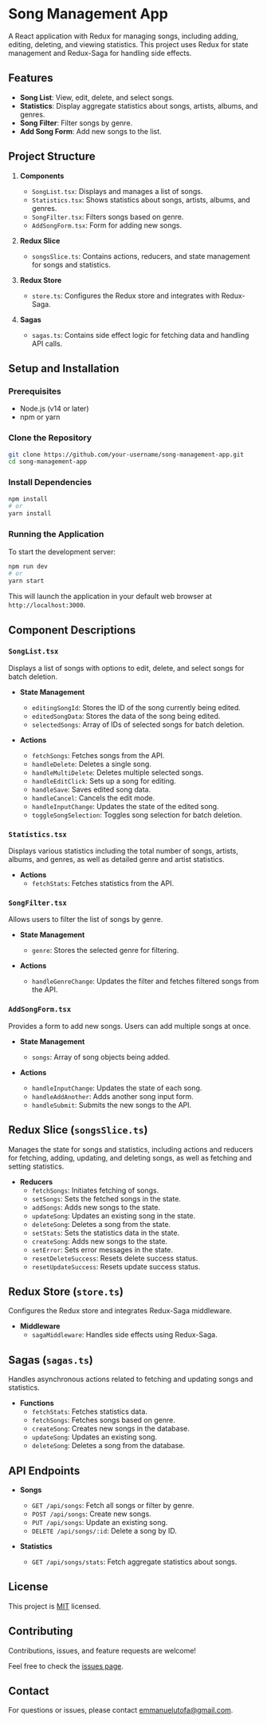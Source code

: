 # Song Management App

A React application with Redux for managing songs, including adding, editing, deleting, and viewing statistics. This project uses Redux for state management and Redux-Saga for handling side effects.

## Features

- **Song List**: View, edit, delete, and select songs.
- **Statistics**: Display aggregate statistics about songs, artists, albums, and genres.
- **Song Filter**: Filter songs by genre.
- **Add Song Form**: Add new songs to the list.

## Project Structure

1. **Components**
   - `SongList.tsx`: Displays and manages a list of songs.
   - `Statistics.tsx`: Shows statistics about songs, artists, albums, and genres.
   - `SongFilter.tsx`: Filters songs based on genre.
   - `AddSongForm.tsx`: Form for adding new songs.

2. **Redux Slice**
   - `songsSlice.ts`: Contains actions, reducers, and state management for songs and statistics.

3. **Redux Store**
   - `store.ts`: Configures the Redux store and integrates with Redux-Saga.

4. **Sagas**
   - `sagas.ts`: Contains side effect logic for fetching data and handling API calls.

## Setup and Installation

### Prerequisites

- Node.js (v14 or later)
- npm or yarn

### Clone the Repository

```bash
git clone https://github.com/your-username/song-management-app.git
cd song-management-app
```

### Install Dependencies

```bash
npm install
# or
yarn install
```

### Running the Application

To start the development server:

```bash
npm run dev
# or
yarn start
```

This will launch the application in your default web browser at `http://localhost:3000`.



## Component Descriptions

### `SongList.tsx`

Displays a list of songs with options to edit, delete, and select songs for batch deletion.

- **State Management**
  - `editingSongId`: Stores the ID of the song currently being edited.
  - `editedSongData`: Stores the data of the song being edited.
  - `selectedSongs`: Array of IDs of selected songs for batch deletion.

- **Actions**
  - `fetchSongs`: Fetches songs from the API.
  - `handleDelete`: Deletes a single song.
  - `handleMultiDelete`: Deletes multiple selected songs.
  - `handleEditClick`: Sets up a song for editing.
  - `handleSave`: Saves edited song data.
  - `handleCancel`: Cancels the edit mode.
  - `handleInputChange`: Updates the state of the edited song.
  - `toggleSongSelection`: Toggles song selection for batch deletion.

### `Statistics.tsx`

Displays various statistics including the total number of songs, artists, albums, and genres, as well as detailed genre and artist statistics.

- **Actions**
  - `fetchStats`: Fetches statistics from the API.

### `SongFilter.tsx`

Allows users to filter the list of songs by genre.

- **State Management**
  - `genre`: Stores the selected genre for filtering.

- **Actions**
  - `handleGenreChange`: Updates the filter and fetches filtered songs from the API.

### `AddSongForm.tsx`

Provides a form to add new songs. Users can add multiple songs at once.

- **State Management**
  - `songs`: Array of song objects being added.

- **Actions**
  - `handleInputChange`: Updates the state of each song.
  - `handleAddAnother`: Adds another song input form.
  - `handleSubmit`: Submits the new songs to the API.

## Redux Slice (`songsSlice.ts`)

Manages the state for songs and statistics, including actions and reducers for fetching, adding, updating, and deleting songs, as well as fetching and setting statistics.

- **Reducers**
  - `fetchSongs`: Initiates fetching of songs.
  - `setSongs`: Sets the fetched songs in the state.
  - `addSongs`: Adds new songs to the state.
  - `updateSong`: Updates an existing song in the state.
  - `deleteSong`: Deletes a song from the state.
  - `setStats`: Sets the statistics data in the state.
  - `createSong`: Adds new songs to the state.
  - `setError`: Sets error messages in the state.
  - `resetDeleteSuccess`: Resets delete success status.
  - `resetUpdateSuccess`: Resets update success status.

## Redux Store (`store.ts`)

Configures the Redux store and integrates Redux-Saga middleware.

- **Middleware**
  - `sagaMiddleware`: Handles side effects using Redux-Saga.

## Sagas (`sagas.ts`)

Handles asynchronous actions related to fetching and updating songs and statistics.

- **Functions**
  - `fetchStats`: Fetches statistics data.
  - `fetchSongs`: Fetches songs based on genre.
  - `createSong`: Creates new songs in the database.
  - `updateSong`: Updates an existing song.
  - `deleteSong`: Deletes a song from the database.

## API Endpoints

- **Songs**
  - `GET /api/songs`: Fetch all songs or filter by genre.
  - `POST /api/songs`: Create new songs.
  - `PUT /api/songs`: Update an existing song.
  - `DELETE /api/songs/:id`: Delete a song by ID.

- **Statistics**
  - `GET /api/songs/stats`: Fetch aggregate statistics about songs.

## License

This project is [MIT](LICENSE) licensed.

## Contributing

Contributions, issues, and feature requests are welcome!

Feel free to check the [issues page](../../issues/).
## Contact

For questions or issues, please contact [emmanuelutofa@gmail.com]().

